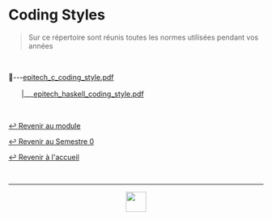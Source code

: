 # Coding Styles

> Sur ce répertoire sont réunis toutes les normes utilisées pendant vos années

<br>

📂---[epitech_c_coding_style.pdf](https://github.com/Studio-17/Epitech-Subjects/blob/main/Semestre_0/DOCUMENTS/Coding_styles/epitech_c_coding_style.pdf)

ㅤㅤ|\_\_\_[epitech_haskell_coding_style.pdf](https://github.com/Studio-17/Epitech-Subjects/blob/main/Semestre_0/DOCUMENTS/Coding_styles/epitech_haskell_coding_style.pdf)

<br>

[↩️ Revenir au module](https://github.com/Studio-17/Epitech-Subjects/tree/main/Semestre_0/DOCUMENTS)

[↩️ Revenir au Semestre 0](https://github.com/Studio-17/Epitech-Subjects/tree/main/Semestre_0)

[↩️ Revenir à l'accueil](https://github.com/Studio-17/Epitech-Subjects)

<br>

---

<div align="center">

<a href="https://github.com/Studio-17" target="_blank"><img src="../../../voc17.gif" width="40"></a>

</div>
